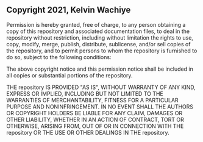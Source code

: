 ## Copyright 2021, Kelvin Wachiye


Permission is hereby granted, free of charge, to any person obtaining a copy of this repository and associated documentation files, to deal in the repository without restriction, including without limitation the rights to use, copy, modify, merge, publish, distribute, sublicense, and/or sell copies of the repository, and to permit persons to whom the repository is furnished to do so, subject to the following conditions:

The above copyright notice and this permission notice shall be included in all copies or substantial portions of the repository.

THE repository IS PROVIDED "AS IS", WITHOUT WARRANTY OF ANY KIND, EXPRESS OR IMPLIED, INCLUDING BUT NOT LIMITED TO THE WARRANTIES OF MERCHANTABILITY, FITNESS FOR A PARTICULAR PURPOSE AND NONINFRINGEMENT. IN NO EVENT SHALL THE AUTHORS OR COPYRIGHT HOLDERS BE LIABLE FOR ANY CLAIM, DAMAGES OR OTHER LIABILITY, WHETHER IN AN ACTION OF CONTRACT, TORT OR OTHERWISE, ARISING FROM, OUT OF OR IN CONNECTION WITH THE repository OR THE USE OR OTHER DEALINGS IN THE repository.